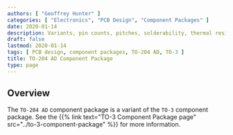 ```yaml
---
authors: [ "Geoffrey Hunter" ]
categories: [ "Electronics", "PCB Design", "Component Packages" ]
date: 2020-01-14
description: Variants, pin counts, pitches, solderability, thermal resistances, dimensions, land patterns, 3D models and more info for the TO-204 AD component package.
draft: false
lastmod: 2020-01-14
tags: [ PCB design, component packages, TO-204 AD, TO-3 ]
title: TO-204 AD Component Package
type: page
---
```


## Overview

The `TO-204 AD` component package is a variant of the `TO-3` component package. See the {{% link text="TO-3 Component Package page" src="../to-3-component-package" %}} for more information.